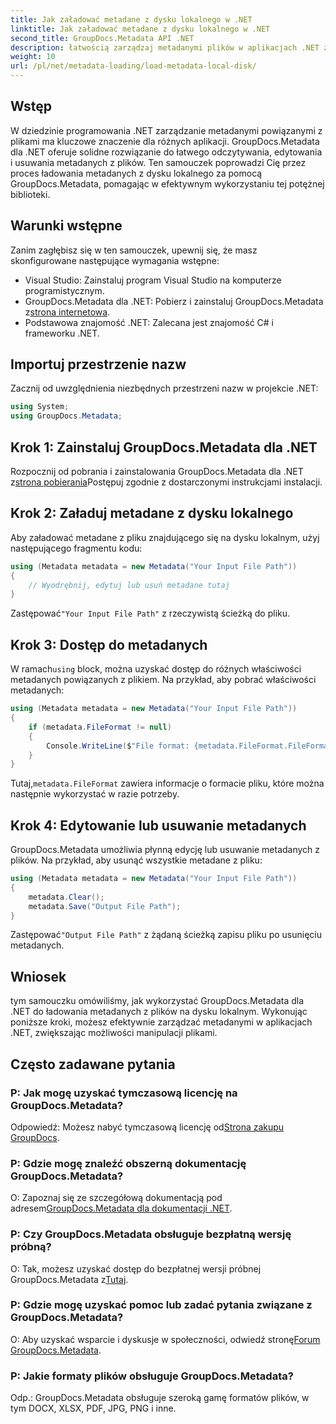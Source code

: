```yaml
---
title: Jak załadować metadane z dysku lokalnego w .NET
linktitle: Jak załadować metadane z dysku lokalnego w .NET
second_title: GroupDocs.Metadata API .NET
description: łatwością zarządzaj metadanymi plików w aplikacjach .NET za pomocą GroupDocs.Metadata, zapewniającego ulepszone możliwości manipulowania plikami.
weight: 10
url: /pl/net/metadata-loading/load-metadata-local-disk/
---
```

## Wstęp
W dziedzinie programowania .NET zarządzanie metadanymi powiązanymi z plikami ma kluczowe znaczenie dla różnych aplikacji. GroupDocs.Metadata dla .NET oferuje solidne rozwiązanie do łatwego odczytywania, edytowania i usuwania metadanych z plików. Ten samouczek poprowadzi Cię przez proces ładowania metadanych z dysku lokalnego za pomocą GroupDocs.Metadata, pomagając w efektywnym wykorzystaniu tej potężnej biblioteki.
## Warunki wstępne
Zanim zagłębisz się w ten samouczek, upewnij się, że masz skonfigurowane następujące wymagania wstępne:
- Visual Studio: Zainstaluj program Visual Studio na komputerze programistycznym.
-  GroupDocs.Metadata dla .NET: Pobierz i zainstaluj GroupDocs.Metadata z[strona internetowa](https://releases.groupdocs.com/metadata/net/).
- Podstawowa znajomość .NET: Zalecana jest znajomość C# i frameworku .NET.

## Importuj przestrzenie nazw
Zacznij od uwzględnienia niezbędnych przestrzeni nazw w projekcie .NET:
```csharp
using System;
using GroupDocs.Metadata;
```
## Krok 1: Zainstaluj GroupDocs.Metadata dla .NET
 Rozpocznij od pobrania i zainstalowania GroupDocs.Metadata dla .NET z[strona pobierania](https://releases.groupdocs.com/metadata/net/)Postępuj zgodnie z dostarczonymi instrukcjami instalacji.
## Krok 2: Załaduj metadane z dysku lokalnego
Aby załadować metadane z pliku znajdującego się na dysku lokalnym, użyj następującego fragmentu kodu:
```csharp
using (Metadata metadata = new Metadata("Your Input File Path"))
{
    // Wyodrębnij, edytuj lub usuń metadane tutaj
}
```
 Zastępować`"Your Input File Path"` z rzeczywistą ścieżką do pliku.
## Krok 3: Dostęp do metadanych
 W ramach`using` block, można uzyskać dostęp do różnych właściwości metadanych powiązanych z plikiem. Na przykład, aby pobrać właściwości metadanych:
```csharp
using (Metadata metadata = new Metadata("Your Input File Path"))
{
    if (metadata.FileFormat != null)
    {
        Console.WriteLine($"File format: {metadata.FileFormat.FileFormatType}");
    }
}
```
 Tutaj,`metadata.FileFormat` zawiera informacje o formacie pliku, które można następnie wykorzystać w razie potrzeby.
## Krok 4: Edytowanie lub usuwanie metadanych
GroupDocs.Metadata umożliwia płynną edycję lub usuwanie metadanych z plików. Na przykład, aby usunąć wszystkie metadane z pliku:
```csharp
using (Metadata metadata = new Metadata("Your Input File Path"))
{
    metadata.Clear();
    metadata.Save("Output File Path");
}
```
 Zastępować`"Output File Path"` z żądaną ścieżką zapisu pliku po usunięciu metadanych.

## Wniosek
tym samouczku omówiliśmy, jak wykorzystać GroupDocs.Metadata dla .NET do ładowania metadanych z plików na dysku lokalnym. Wykonując poniższe kroki, możesz efektywnie zarządzać metadanymi w aplikacjach .NET, zwiększając możliwości manipulacji plikami.

## Często zadawane pytania
### P: Jak mogę uzyskać tymczasową licencję na GroupDocs.Metadata?
 Odpowiedź: Możesz nabyć tymczasową licencję od[Strona zakupu GroupDocs](https://purchase.groupdocs.com/temporary-license/).
### P: Gdzie mogę znaleźć obszerną dokumentację GroupDocs.Metadata?
 O: Zapoznaj się ze szczegółową dokumentacją pod adresem[GroupDocs.Metadata dla dokumentacji .NET](https://tutorials.groupdocs.com/metadata/net/).
### P: Czy GroupDocs.Metadata obsługuje bezpłatną wersję próbną?
 O: Tak, możesz uzyskać dostęp do bezpłatnej wersji próbnej GroupDocs.Metadata z[Tutaj](https://releases.groupdocs.com/).
### P: Gdzie mogę uzyskać pomoc lub zadać pytania związane z GroupDocs.Metadata?
 O: Aby uzyskać wsparcie i dyskusje w społeczności, odwiedź stronę[Forum GroupDocs.Metadata](https://forum.groupdocs.com/c/metadata/14).
### P: Jakie formaty plików obsługuje GroupDocs.Metadata?
Odp.: GroupDocs.Metadata obsługuje szeroką gamę formatów plików, w tym DOCX, XLSX, PDF, JPG, PNG i inne.